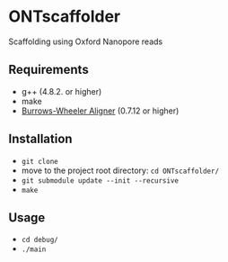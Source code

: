 # ONTscaffolder
Scaffolding using Oxford Nanopore reads

## Requirements
- g++ (4.8.2. or higher)
- make
- [Burrows-Wheeler Aligner][1] (0.7.12 or higher)

## Installation
- `git clone`
- move to the project root directory: `cd ONTscaffolder/`
- `git submodule update --init --recursive`
- `make`

## Usage

- `cd debug/`
- `./main`

[1]: https://github.com/lh3/bwa "Burrows-Wheeler Aligner"
